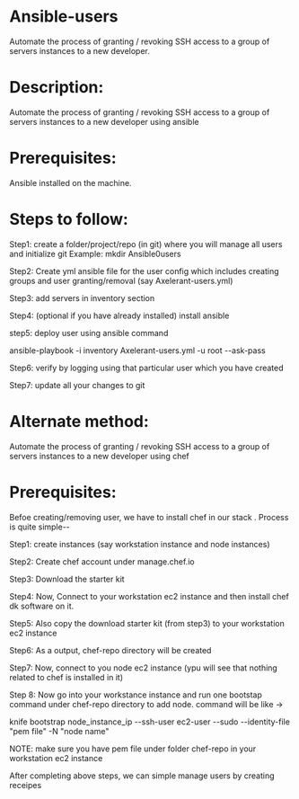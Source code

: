 # Ansible-users
Automate the process of granting / revoking SSH access to a group of servers instances to a new developer.

# Description:

Automate the process of granting / revoking SSH access to a group of servers instances to a new developer using ansible


# Prerequisites:
Ansible installed on the machine.

# Steps to follow:

Step1: create a folder/project/repo (in git) where you will manage all users and initialize git
Example: mkdir Ansible0users


Step2: Create yml ansible file for the user config which includes creating groups and user granting/removal (say Axelerant-users.yml)


Step3: add servers in inventory section


Step4: (optional if you have already installed) install ansible


step5: deploy user using ansible command


ansible-playbook -i inventory Axelerant-users.yml -u root --ask-pass



Step6: verify by logging using that particular user which you have created


Step7: update all your changes to git



# Alternate method:

Automate the process of granting / revoking SSH access to a group of servers instances to a new developer using chef

# Prerequisites:

Befoe creating/removing user, we have to install chef in our stack . Process is quite simple--

Step1: create instances (say workstation instance and node instances)

Step2: Create chef account under manage.chef.io

Step3: Download the starter kit 

Step4: Now, Connect to your workstation ec2 instance and then install chef dk software on it.

Step5: Also copy the download starter kit (from step3) to your workstation ec2 instance

Step6: As a output, chef-repo directory will be created 

Step7: Now, connect to you node ec2 instance (ypu will see that nothing related to chef is installed in it)

Step 8: Now go into your workstance instance and run one bootstap command under chef-repo directory to add node. command will 
be like ->

knife bootstrap node_instance_ip --ssh-user ec2-user --sudo --identity-file "pem file" -N "node name" 

NOTE: make sure you have pem file under folder chef-repo in your workstation ec2 instance

After completing above steps, we can simple manage users by creating receipes




	     


